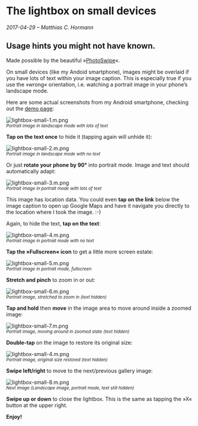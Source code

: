 # The lightbox on small devices

_2017-04-29 – Matthias C. Hormann_


## Usage hints you might not have known.

 Made possible by the beautiful »[PhotoSwipe](http://photoswipe.com/)«.

On small devices (like my Andoid smartphone), images might be overlaid if you have lots of text within your image caption. This is especially true if you use the »wrong« orientation, i.e. watching a portrait image in your phone’s landscape mode.

Here are some actual screenshots from my Android smartphone, checking out the [demo page](http://kaufen-ist-toll.de/demos/makethumbsf6/sample-gallery/):

![lightbox-small-1.m.png](lightbox-small-1.m.png)  
_<small>Portrait image in landscape mode with lots of text</small>_

**Tap on the text once** to hide it (tapping again will unhide it):

![lightbox-small-2.m.png](lightbox-small-2.m.png)  
_<small>Portrait image in landscape mode with no text</small>_

Or just **rotate your phone by 90°** into portrait mode. Image and text should automatically adapt:

![lightbox-small-3.m.png](lightbox-small-3.m.png)  
_<small>Portrait image in portrait mode with lots of text</small>_

This image has location data. You could even **tap on the link** below the image caption to open up Google Maps and have it navigate you directly to the location where I took the image. :-)

Again, to hide the text, **tap on the text**:

![lightbox-small-4.m.png](lightbox-small-4.m.png)  
_<small>Portrait image in portrait mode with no text</small>_

**Tap the »Fullscreen« icon** to get a little more screen estate:

![lightbox-small-5.m.png](lightbox-small-5.m.png)  
_<small>Portrait image in portrait mode, fullscreen</small>_

**Stretch and pinch** to zoom in or out:

![lightbox-small-6.m.png](lightbox-small-6.m.png)  
_<small>Portrait image, stretched to zoom in (text hidden)</small>_

**Tap and hold** then **move** in the image area to move around inside a zoomed image:

![lightbox-small-7.m.png](lightbox-small-7.m.png)  
_<small>Portrait image, moving around in zoomed state (text hidden)</small>_


**Double-tap** on the image to restore its original size:

![lightbox-small-4.m.png](lightbox-small-4.m.png)  
_<small>Portrait image, original size restored (text hidden)</small>_

**Swipe left/right** to move to the next/previous gallery image:

![lightbox-small-8.m.png](lightbox-small-8.m.png)  
_<small>Next image (Landscape image, portrait mode, text still hidden)</small>_

**Swipe up or down** to close the lightbox.
This is the same as tapping the »X« button at the upper right.

**Enjoy!**
